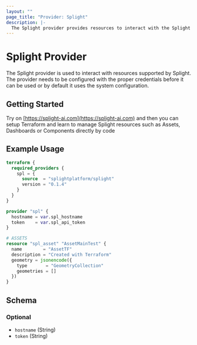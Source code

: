 ```yaml
---
layout: ""
page_title: "Provider: Splight"
description: |-
  The Splight provider provides resources to interact with the Splight API.
---
```


# Splight Provider

The Splight provider is used to interact with resources supported by
Splight. The provider needs to be configured with the proper credentials
before it can be used or by default it uses the system configuration.

## Getting Started

Try on [https://splight-ai.com](https://splight-ai.com) and then
you can setup Terraform and learn to manage Splight resources such
as Assets, Dashboards or Components directly by code

## Example Usage

```terraform
terraform {
  required_providers {
    spl = {
      source  = "splightplatform/splight"
      version = "0.1.4"
    }
  }
}

provider "spl" {
  hostname = var.spl_hostname
  token    = var.spl_api_token
}

# ASSETS
resource "spl_asset" "AssetMainTest" {
  name        = "AssetTF"
  description = "Created with Terraform"
  geometry = jsonencode({
    type       = "GeometryCollection"
    geometries = []
  })
}
```

<!-- schema generated by tfplugindocs -->
## Schema

### Optional

- `hostname` (String)
- `token` (String)